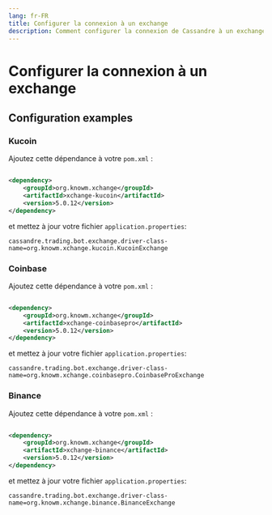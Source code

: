 ```yaml
---
lang: fr-FR
title: Configurer la connexion à un exchange
description: Comment configurer la connexion de Cassandre à un exchange (kucoin, Binance, Coinbase...)
---
```


# Configurer la connexion à un exchange

## Configuration examples

### Kucoin

Ajoutez cette dépendance à votre `pom.xml` :

```xml

<dependency>
    <groupId>org.knowm.xchange</groupId>
    <artifactId>xchange-kucoin</artifactId>
    <version>5.0.12</version>
</dependency>
```

et mettez à jour votre fichier `application.properties`:

```properties
cassandre.trading.bot.exchange.driver-class-name=org.knowm.xchange.kucoin.KucoinExchange
```

### Coinbase

Ajoutez cette dépendance à votre `pom.xml` :

```xml

<dependency>
    <groupId>org.knowm.xchange</groupId>
    <artifactId>xchange-coinbasepro</artifactId>
    <version>5.0.12</version>
</dependency>
```

et mettez à jour votre fichier `application.properties`:

```properties
cassandre.trading.bot.exchange.driver-class-name=org.knowm.xchange.coinbasepro.CoinbaseProExchange
```

### Binance

Ajoutez cette dépendance à votre `pom.xml` :

```xml

<dependency>
    <groupId>org.knowm.xchange</groupId>
    <artifactId>xchange-binance</artifactId>
    <version>5.0.12</version>
</dependency>
```

et mettez à jour votre fichier `application.properties`:

```properties
cassandre.trading.bot.exchange.driver-class-name=org.knowm.xchange.binance.BinanceExchange
```